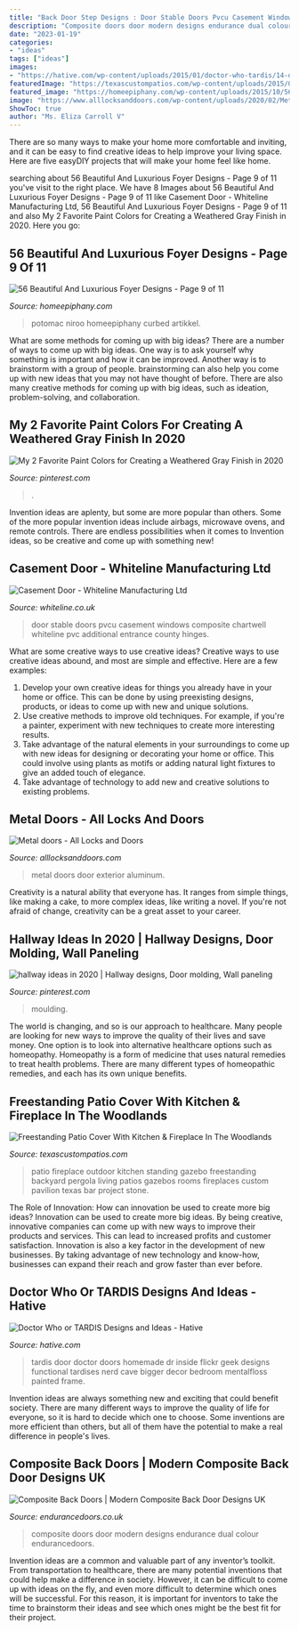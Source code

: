 ```yaml
---
title: "Back Door Step Designs : Door Stable Doors Pvcu Casement Windows Composite Chartwell Whiteline Pvc Additional Entrance County Hinges"
description: "Composite doors door modern designs endurance dual colour endurancedoors"
date: "2023-01-19"
categories:
- "ideas"
tags: ["ideas"]
images:
- "https://hative.com/wp-content/uploads/2015/01/doctor-who-tardis/14-doctor-who-tardis.jpg"
featuredImage: "https://texascustompatios.com/wp-content/uploads/2015/02/TCP2.jpg"
featured_image: "https://homeepiphany.com/wp-content/uploads/2015/10/56-Beautiful-And-Luxurious-Foyer-Designs-43.jpg"
image: "https://www.alllocksanddoors.com/wp-content/uploads/2020/02/Metal-Door-Pic-2.jpg"
ShowToc: true
author: "Ms. Eliza Carroll V"
---
```



There are so many ways to make your home more comfortable and inviting, and it can be easy to find creative ideas to help improve your living space. Here are five easyDIY projects that will make your home feel like home.

	

		
searching about 56 Beautiful And Luxurious Foyer Designs - Page 9 of 11 you've visit to the right place. We have 8 Images about 56 Beautiful And Luxurious Foyer Designs - Page 9 of 11 like Casement Door - Whiteline Manufacturing Ltd, 56 Beautiful And Luxurious Foyer Designs - Page 9 of 11 and also My 2 Favorite Paint Colors for Creating a Weathered Gray Finish in 2020. Here you go:
		
    
## 56 Beautiful And Luxurious Foyer Designs - Page 9 Of 11

<img loading=lazy src="https://homeepiphany.com/wp-content/uploads/2015/10/56-Beautiful-And-Luxurious-Foyer-Designs-43.jpg" onerror="this.onerror=null;this.src='https://tse4.mm.bing.net/th?id=OIP.1QdolJrNhPHf2yC50tKODQHaFy&amp;pid=15.1';" alt="56 Beautiful And Luxurious Foyer Designs - Page 9 of 11">

_Source: homeepiphany.com_

>potomac niroo homeepiphany curbed artikkel. 

	

What are some methods for coming up with big ideas?
There are a number of ways to come up with big ideas. One way is to ask yourself why something is important and how it can be improved. Another way is to brainstorm with a group of people. brainstorming can also help you come up with new ideas that you may not have thought of before. There are also many creative methods for coming up with big ideas, such as ideation, problem-solving, and collaboration.

    
## My 2 Favorite Paint Colors For Creating A Weathered Gray Finish In 2020

<img loading=lazy src="https://i.pinimg.com/736x/8d/0c/35/8d0c355386973323ee1169bd1049817b.jpg" onerror="this.onerror=null;this.src='https://tse3.mm.bing.net/th?id=OIP.8PKFU0CpB5Uf_oaxMw1TcQHaLH&amp;pid=15.1';" alt="My 2 Favorite Paint Colors for Creating a Weathered Gray Finish in 2020">

_Source: pinterest.com_

>. 

	

Invention ideas are aplenty, but some are more popular than others. Some of the more popular invention ideas include airbags, microwave ovens, and remote controls. There are endless possibilities when it comes to Invention ideas, so be creative and come up with something new!

    
## Casement Door - Whiteline Manufacturing Ltd

<img loading=lazy src="https://www.whiteline.co.uk/wp-content/uploads/2014/12/PlatinumNRG-Stable-Door.jpg" onerror="this.onerror=null;this.src='https://tse1.mm.bing.net/th?id=OIP.Rho816i-zqIhowBSIgz36AHaJ4&amp;pid=15.1';" alt="Casement Door - Whiteline Manufacturing Ltd">

_Source: whiteline.co.uk_

>door stable doors pvcu casement windows composite chartwell whiteline pvc additional entrance county hinges. 

	

What are some creative ways to use creative ideas?
Creative ways to use creative ideas abound, and most are simple and effective. Here are a few examples: 
1. Develop your own creative ideas for things you already have in your home or office. This can be done by using preexisting designs, products, or ideas to come up with new and unique solutions. 
2. Use creative methods to improve old techniques. For example, if you're a painter, experiment with new techniques to create more interesting results. 
3. Take advantage of the natural elements in your surroundings to come up with new ideas for designing or decorating your home or office. This could involve using plants as motifs or adding natural light fixtures to give an added touch of elegance. 
4. Take advantage of technology to add new and creative solutions to existing problems.

    
## Metal Doors - All Locks And Doors

<img loading=lazy src="https://www.alllocksanddoors.com/wp-content/uploads/2020/02/Metal-Door-Pic-2.jpg" onerror="this.onerror=null;this.src='https://tse2.mm.bing.net/th?id=OIP.6n615UW3jSSp7_ZBQYuJPAHaJ4&amp;pid=15.1';" alt="Metal doors - All Locks and Doors">

_Source: alllocksanddoors.com_

>metal doors door exterior aluminum. 

	

Creativity is a natural ability that everyone has. It ranges from simple things, like making a cake, to more complex ideas, like writing a novel. If you're not afraid of change, creativity can be a great asset to your career.

    
## Hallway Ideas In 2020 | Hallway Designs, Door Molding, Wall Paneling

<img loading=lazy src="https://i.pinimg.com/736x/81/e2/b1/81e2b15afed7d51c748f5cfd992e46e6.jpg" onerror="this.onerror=null;this.src='https://tse4.mm.bing.net/th?id=OIP.6TBO--Jbvzl9g3P9i3pUuwHaJ3&amp;pid=15.1';" alt="hallway ideas in 2020 | Hallway designs, Door molding, Wall paneling">

_Source: pinterest.com_

>moulding. 

	

The world is changing, and so is our approach to healthcare. Many people are looking for new ways to improve the quality of their lives and save money. One option is to look into alternative healthcare options such as homeopathy. Homeopathy is a form of medicine that uses natural remedies to treat health problems. There are many different types of homeopathic remedies, and each has its own unique benefits.

    
## Freestanding Patio Cover With Kitchen &amp; Fireplace In The Woodlands

<img loading=lazy src="https://texascustompatios.com/wp-content/uploads/2015/02/TCP2.jpg" onerror="this.onerror=null;this.src='https://tse1.mm.bing.net/th?id=OIP.R8tcfg9er3um6z21OQEENAHaE9&amp;pid=15.1';" alt="Freestanding Patio Cover With Kitchen &amp; Fireplace In The Woodlands">

_Source: texascustompatios.com_

>patio fireplace outdoor kitchen standing gazebo freestanding backyard pergola living patios gazebos rooms fireplaces custom pavilion texas bar project stone. 

	

The Role of Innovation: How can innovation be used to create more big ideas?
Innovation can be used to create more big ideas. By being creative, innovative companies can come up with new ways to improve their products and services. This can lead to increased profits and customer satisfaction. Innovation is also a key factor in the development of new businesses. By taking advantage of new technology and know-how, businesses can expand their reach and grow faster than ever before.

    
## Doctor Who Or TARDIS Designs And Ideas - Hative

<img loading=lazy src="https://hative.com/wp-content/uploads/2015/01/doctor-who-tardis/14-doctor-who-tardis.jpg" onerror="this.onerror=null;this.src='https://tse2.mm.bing.net/th?id=OIP.7HJEWKXBUdFJ8pBH9Gy8qwHaJ4&amp;pid=15.1';" alt="Doctor Who or TARDIS Designs and Ideas - Hative">

_Source: hative.com_

>tardis door doctor doors homemade dr inside flickr geek designs functional tardises nerd cave bigger decor bedroom mentalfloss painted frame. 

	

Invention ideas are always something new and exciting that could benefit society. There are many different ways to improve the quality of life for everyone, so it is hard to decide which one to choose. Some inventions are more efficient than others, but all of them have the potential to make a real difference in people's lives.

    
## Composite Back Doors | Modern Composite Back Door Designs UK

<img loading=lazy src="https://endurancedoors.co.uk/wp-content/uploads/modern-composite-back-doors-near-you.jpg" onerror="this.onerror=null;this.src='https://tse2.mm.bing.net/th?id=OIP.QLhH3trHW11NXaJhbQ4LRwHaHa&amp;pid=15.1';" alt="Composite Back Doors | Modern Composite Back Door Designs UK">

_Source: endurancedoors.co.uk_

>composite doors door modern designs endurance dual colour endurancedoors. 

	

Invention ideas are a common and valuable part of any inventor’s toolkit. From transportation to healthcare, there are many potential inventions that could help make a difference in society. However, it can be difficult to come up with ideas on the fly, and even more difficult to determine which ones will be successful. For this reason, it is important for inventors to take the time to brainstorm their ideas and see which ones might be the best fit for their project.

